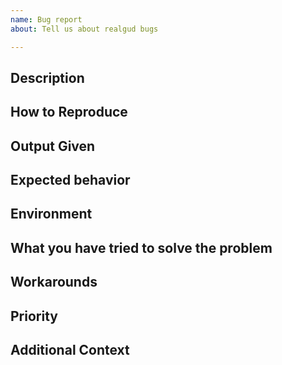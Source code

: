 ```yaml
---
name: Bug report
about: Tell us about realgud bugs

---
```


<!--

Bugs are not for asking questions about how to use or install realgud.

For that use some question and answer venue like
https://emacs.stackexchange.com/ .

For these kinds of things, you will save yourself time by asking
instead on forums like `Emacs StackExchange
<https://emacs.stackexchange.com/>`_ that is geared to helping people
for such general or novice kinds questions and tasks. And unless you
are a sponsor of the project, if your question seems to be of this
category, the issue may just be closed.

Also, the unless you are a sponsor of the project, it may take a
while, maybe a week or so, before the bug report is noticed, let alone
acted upon.

To set expectations, some legitimate bugs can take years to fix, but
many eventually do get fixed, depending on difficulty, availability of
help, or funding level.

Funding the project was added to partially address the problem that there are
lots of people seeking help and reporting bugs, but few people who are
willing or capable of providing help or fixing bugs.

Tasks or the kinds of things others can do, but you can't do or don't
want to do yourself are typically the kind of thing that you pay
someone to do, especially when you are the primary beneficiary of the
work, or the task is complex, long, or tedious.
-->

<!--
Please remove any of the optional sections if they are not applicable.
-->

## Description

<!-- Please add a clear and concise description of the bug. Try to narrow the problem down to the smallest that exhibits the bug.-->

## How to Reproduce

<!-- Please show both the *input* you gave and the
output you got in describing how to reproduce the bug:

or give a complete console log with input and output

-->

## Output Given

<!--
Please include not just the error message but all output leading to the message which includes echoing input and messages up to the error.
For a command-line environment include command invocation and all the output produced.

If this is too long, then try narrowing the problem to something short.
-->


## Expected behavior

<!-- Add a clear and concise description of what you expected to happen. -->

## Environment

<!-- _This section sometimes is optional but helpful to us._

Please modify for your setup

- realgud version:
- debugger(s) used
- OS and Version: [e.g. Ubuntu bionic]

-->

## What you have tried to solve the problem

<!--

If you have tried to solve the problem on your own, please describe what steps you took or what you look up.

If you haven't tried to solve the problem on your own, you should try to do so.
-->



## Workarounds

<!-- If there is a workaround for the problem, describe that here. -->

## Priority

<!-- If this is important for a particular public good state that here.
     If this is blocking some important activity let us know what activity it blocks.

	 Otherwise, we'll assume this has the lowest priority in addressing.
	 -->

## Additional Context

<!-- _This section is optional._

Add any other context about the problem here or special environment setup.

-->
